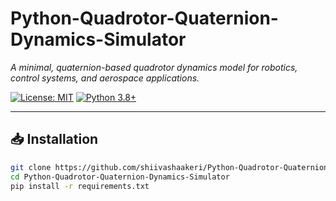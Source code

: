 # Python-Quadrotor-Quaternion-Dynamics-Simulator  
*A minimal, quaternion-based quadrotor dynamics model for robotics, control systems, and aerospace applications.*

[![License: MIT](https://img.shields.io/badge/License-MIT-yellow.svg)](https://opensource.org/licenses/MIT)
[![Python 3.8+](https://img.shields.io/badge/python-3.8+-blue.svg)](https://www.python.org/downloads/)

---

## 📥 Installation
```bash
git clone https://github.com/shiivashaakeri/Python-Quadrotor-Quaternion-Dynamics-Simulator.git
cd Python-Quadrotor-Quaternion-Dynamics-Simulator
pip install -r requirements.txt

